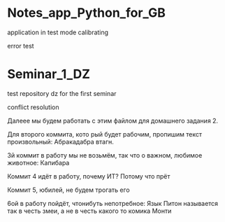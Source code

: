 # Notes_app_Python_for_GB
application in test mode
calibrating

error test

# Seminar_1_DZ
test repository
dz for the first seminar

conflict resolution

Далеее мы будем работать с этим файлом для домашнего задания 2.

Для второго коммита, кото рый будет рабочим, пропишим текст произвольный: Абракадабра втагн.

3й коммит в работу мы не возьмём, так что о важном, любимое животное: Капибара

Коммит 4 идёт в работу, почему ИТ? Потому что прёт

Коммит 5, юбилей, не будем трогать его

6ой в работу пойдёт, чтонибуть непотребное: Язык Питон называется так в честь змеи, а не в честь какого то комика Монти
